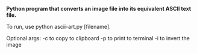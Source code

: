 **Python program that converts an image file into its equivalent ASCII text file.**

To run, use python ascii-art.py [filename].

Optional args:
-c to copy to clipboard
-p to print to terminal
-i to invert the image

